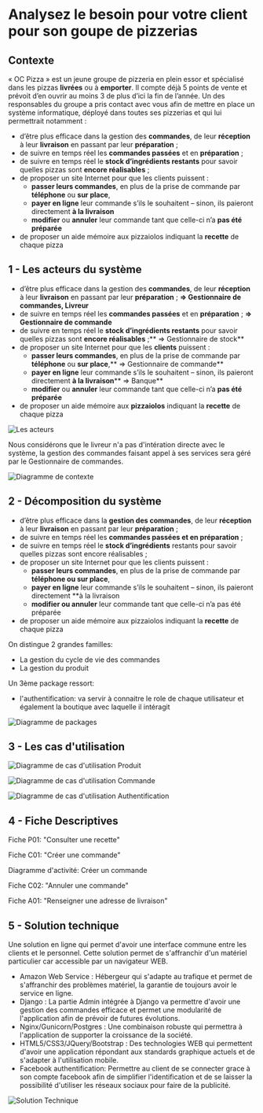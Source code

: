 # Analysez le besoin pour votre client pour son goupe de pizzerias

## Contexte

« OC Pizza » est un jeune groupe de pizzeria en plein essor et spécialisé dans les pizzas **livrées** ou à **emporter**. Il compte déjà 5 points de vente et prévoit d’en ouvrir au moins 3 de plus d’ici la fin de l’année. Un des responsables du groupe a pris contact avec vous afin de mettre en place un système informatique, déployé dans toutes ses pizzerias et qui lui permettrait notamment :

* d’être plus efficace dans la gestion des **commandes**, de leur **réception** à leur **livraison** en passant par leur **préparation** ;
* de suivre en temps réel les **commandes passées** et en **préparation** ;
* de suivre en temps réel le **stock d’ingrédients restants** pour savoir quelles pizzas sont **encore réalisables** ;
* de proposer un site Internet pour que les clients puissent :
    * **passer leurs commandes**, en plus de la prise de commande par **téléphone** ou **sur place**,
    * **payer en ligne** leur commande s’ils le souhaitent – sinon, ils paieront directement **à la livraison**
    * **modifier** ou **annuler** leur commande tant que celle-ci n’a **pas été préparée**
* de proposer un aide mémoire aux pizzaiolos indiquant la **recette** de chaque pizza

## 1 - Les acteurs du système

* d’être plus efficace dans la gestion des **commandes**, de leur **réception** à leur **livraison** en passant par leur **préparation** ; **=> Gestionnaire de commandes, Livreur**
* de suivre en temps réel les **commandes passées** et en **préparation** ; **=> Gestionnaire de commande**
* de suivre en temps réel le **stock d’ingrédients restants** pour savoir quelles pizzas sont **encore réalisables** ;** => Gestionnaire de stock**
* de proposer un site Internet pour que les **clients** puissent :
    * **passer leurs commandes**, en plus de la prise de commande par **téléphone** ou **sur place**,** => Gestionnaire de commande**
    * **payer en ligne** leur commande s’ils le souhaitent – sinon, ils paieront directement **à la livraison**** => Banque**
    * **modifier** ou **annuler** leur commande tant que celle-ci n’a **pas été préparée**
* de proposer un aide mémoire aux **pizzaiolos** indiquant la **recette** de chaque pizza

![Les acteurs](img/01_actors.png)

Nous considérons que le livreur n'a pas d'intération directe avec le système, la gestion des commandes faisant appel à ses services sera géré par le Gestionnaire de commandes.

![Diagramme de contexte](img/01_contexte.png)

## 2 - Décomposition du système

* d’être plus efficace dans la **gestion des commandes**, de leur **réception** à leur **livraison** en passant par leur **préparation** ;
* de suivre en temps réel les **commandes passées et en préparation** ;
* de suivre en temps réel le **stock d’ingrédients** restants pour savoir quelles pizzas sont encore réalisables ;
* de proposer un site Internet pour que les clients puissent :
    * **passer leurs commandes**, en plus de la prise de commande par **téléphone ou sur place**,
    * **payer en ligne** leur commande s’ils le souhaitent – sinon, ils paieront directement **à la livraison
    * **modifier ou annuler** leur commande tant que celle-ci n’a pas été préparée
* de proposer un aide mémoire aux pizzaiolos indiquant la **recette** de chaque pizza

On distingue 2 grandes familles:
* La gestion du cycle de vie des commandes
* La gestion du produit

Un 3ème package ressort:
* l'authentification: va servir à connaitre le role de chaque utilisateur et également la boutique avec laquelle il intéragit

![Diagramme de packages](img/02_packages.png)

## 3 - Les cas d'utilisation

![Diagramme de cas d'utilisation Produit](img/03_produit.png)

![Diagramme de cas d'utilisation Commande](img/03_commande.png)

![Diagramme de cas d'utilisation Authentification](img/03_authentification.png)

## 4 - Fiche Descriptives

Fiche P01: "Consulter une recette"

Fiche C01: "Créer une commande"

Diagramme d'activité: Créer un commande

Fiche C02: "Annuler une commande"

Fiche A01: "Renseigner une adresse de livraison"

## 5 - Solution technique

Une solution en ligne qui permet d'avoir une interface commune entre les clients et le personnel. Cette solution permet de s'affranchir d'un matériel particulier car accessible par un navigateur WEB.

* Amazon Web Service : Hébergeur qui s'adapte au trafique et permet de s'affranchir des problèmes matériel, la garantie de toujours avoir le service en ligne.
* Django : La partie Admin intégrée à Django va permettre d'avoir une gestion des commandes efficace et permet une modularité de l'application afin de prévoir de futures évolutions.
* Nginx/Gunicorn/Postgres : Une combinaison robuste qui permettra à l'application de supporter la croissance de la société.
* HTML5/CSS3/JQuery/Bootstrap : Des technologies WEB qui permettent d'avoir une application répondant aux standards graphique actuels et de s'adapter à l'utilisation mobile.
* Facebook authentification: Permettre au client de se connecter grace à son compte facebook afin de simplifier l'identification et de se laisser la possibilité d'utiliser les réseaux sociaux pour faire de la publicité.

![Solution Technique](img/05_DeployementDiagram.png)
